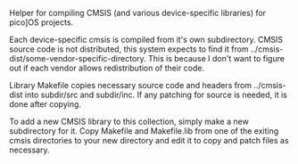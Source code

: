 Helper for compiling CMSIS (and various device-specific libraries) for pico]OS projects.

Each device-specific cmsis is compiled from it's own subdirectory. CMSIS source code
is not distributed, this system expects to find it from ../cmsis-dist/some-vendor-specific-directory.
This is because I don't want to figure out if each vendor allows redistribution
of their code.

Library Makefile copies necessary source code and headers from ../cmsis-dist into subdir/src and
subdir/inc. If any patching for source is needed, it is done after copying.

To add a new CMSIS library to this collection, simply make a new subdirectory for it.
Copy Makefile and Makefile.lib from one of the exiting cmsis directories to your new directory and
edit it to copy and patch files as necessary.
